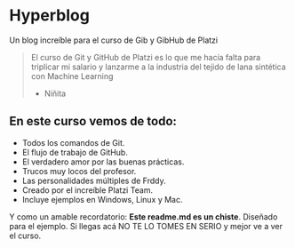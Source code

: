 # Hyperblog
Un blog increíble para el curso de Gib y GibHub de Platzi
>El curso de Git y GitHub de Platzi es lo que me hacía falta para triplicar mi salario y lanzarme a la industria del tejido de lana sintética con Machine Learning
> - Niñita

## En este curso vemos de todo:
* Todos los comandos de Git.
* El flujo de trabajo de GitHub.
* El verdadero amor por las buenas prácticas.
* Trucos muy locos del profesor.
* Las personalidades múltiples de Frddy.
* Creado por el increíble Platzi Team.
* Incluye ejemplos en Windows, Linux y Mac.

Y como un amable recordatorio: **Este readme.md es un chiste**. Diseñado para el ejemplo. Si llegas acá NO TE LO TOMES EN SERIO y mejor ve a ver el curso.